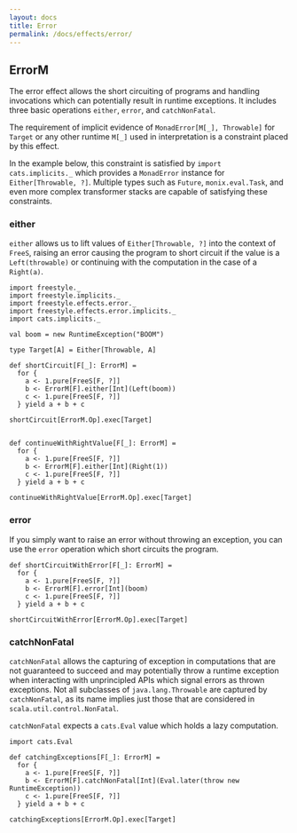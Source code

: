 ```yaml
---
layout: docs
title: Error
permalink: /docs/effects/error/
---
```


## ErrorM

The error effect allows the short circuiting of programs and handling invocations which can potentially result in runtime exceptions.
It includes three basic operations `either`, `error`, and `catchNonFatal`.

The requirement of implicit evidence of `MonadError[M[_], Throwable]` for `Target` or any other runtime `M[_]` used in interpretation is a constraint placed by this effect. 

In the example below, this constraint is satisfied by
`import cats.implicits._` which provides a `MonadError` instance for `Either[Throwable, ?]`. Multiple types such as `Future`, `monix.eval.Task`, and even more complex transformer stacks are capable of satisfying these constraints.

### either

`either` allows us to lift values of `Either[Throwable, ?]` into the context of `FreeS`,  raising an error causing the program to short circuit if the value is a `Left(throwable)` or continuing with the computation in the case of a `Right(a)`. 

```tut:book
import freestyle._
import freestyle.implicits._
import freestyle.effects.error._
import freestyle.effects.error.implicits._
import cats.implicits._

val boom = new RuntimeException("BOOM")

type Target[A] = Either[Throwable, A]

def shortCircuit[F[_]: ErrorM] =
  for {
    a <- 1.pure[FreeS[F, ?]]
    b <- ErrorM[F].either[Int](Left(boom))
    c <- 1.pure[FreeS[F, ?]]
  } yield a + b + c

shortCircuit[ErrorM.Op].exec[Target]
```

```tut:book

def continueWithRightValue[F[_]: ErrorM] =
  for {
    a <- 1.pure[FreeS[F, ?]]
    b <- ErrorM[F].either[Int](Right(1))
    c <- 1.pure[FreeS[F, ?]]
  } yield a + b + c

continueWithRightValue[ErrorM.Op].exec[Target]
```

### error

If you simply want to raise an error without throwing an exception, you can use the `error` operation which short circuits the program.

```tut:book
def shortCircuitWithError[F[_]: ErrorM] =
  for {
    a <- 1.pure[FreeS[F, ?]]
    b <- ErrorM[F].error[Int](boom)
    c <- 1.pure[FreeS[F, ?]]
  } yield a + b + c

shortCircuitWithError[ErrorM.Op].exec[Target]
```

### catchNonFatal

`catchNonFatal` allows the capturing of exception in computations that are not guaranteed to succeed and may potentially throw
a runtime exception when interacting with unprincipled APIs which signal errors as thrown exceptions.
Not all subclasses of `java.lang.Throwable` are captured by `catchNonFatal`, as its name implies just those that are considered
in `scala.util.control.NonFatal`.

`catchNonFatal` expects a `cats.Eval` value which holds a lazy computation.

```tut:book
import cats.Eval

def catchingExceptions[F[_]: ErrorM] =
  for {
    a <- 1.pure[FreeS[F, ?]]
    b <- ErrorM[F].catchNonFatal[Int](Eval.later(throw new RuntimeException))
    c <- 1.pure[FreeS[F, ?]]
  } yield a + b + c
  
catchingExceptions[ErrorM.Op].exec[Target]
```

